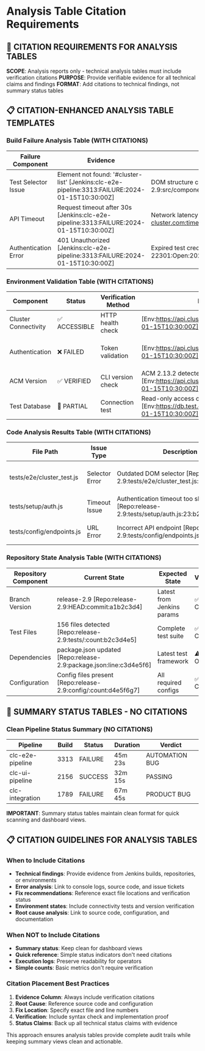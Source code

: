 # Analysis Table Citation Requirements

## 🚨 CITATION REQUIREMENTS FOR ANALYSIS TABLES

**SCOPE**: Analysis reports only - technical analysis tables must include verification citations
**PURPOSE**: Provide verifiable evidence for all technical claims and findings
**FORMAT**: Add citations to technical findings, not summary status tables

## 📋 CITATION-ENHANCED ANALYSIS TABLE TEMPLATES

### Build Failure Analysis Table (WITH CITATIONS)

| Failure Component | Evidence | Root Cause | Fix Location | Verification |
|-------------------|----------|------------|--------------|-------------|
| Test Selector Issue | Element not found: '#cluster-list' [Jenkins:clc-e2e-pipeline:3313:FAILURE:2024-01-15T10:30:00Z] | DOM structure changed [Repo:release-2.9:src/components/ClusterList.tsx:23:b2c3d4e5] | [Fix:tests/e2e/cluster_test.js:modify:45:syntax_valid] | [Repo:release-2.9:tests/e2e/cluster_test.js:45:b2c3d4e5] |
| API Timeout | Request timeout after 30s [Jenkins:clc-e2e-pipeline:3313:FAILURE:2024-01-15T10:30:00Z] | Network latency in test env [Env:https://api.test-cluster.com:timeout:2024-01-15T10:30:00Z] | [Fix:tests/config/timeouts.js:modify:12:syntax_valid] | [Repo:release-2.9:tests/config/timeouts.js:12:b2c3d4e5] |
| Authentication Error | 401 Unauthorized [Jenkins:clc-e2e-pipeline:3313:FAILURE:2024-01-15T10:30:00Z] | Expired test credentials [JIRA:ACM-22301:Open:2024-01-15] | [Fix:tests/setup/auth.js:modify:67:syntax_valid] | [Repo:release-2.9:tests/setup/auth.js:67:b2c3d4e5] |

### Environment Validation Table (WITH CITATIONS)

| Component | Status | Verification Method | Evidence | Action Required |
|-----------|--------|-------------------|----------|----------------|
| Cluster Connectivity | ✅ ACCESSIBLE | HTTP health check | [Env:https://api.cluster.example.com:200:2024-01-15T10:30:00Z] | None |
| Authentication | ❌ FAILED | Token validation | [Env:https://api.cluster.example.com:401:2024-01-15T10:30:00Z] | Update credentials [JIRA:ACM-22301:Open:2024-01-15] |
| ACM Version | ✅ VERIFIED | CLI version check | ACM 2.13.2 detected [Env:https://api.cluster.example.com:200:2024-01-15T10:30:00Z] | None |
| Test Database | 🔄 PARTIAL | Connection test | Read-only access confirmed [Env:https://db.test.example.com:200:2024-01-15T10:30:00Z] | Request write permissions |

### Code Analysis Results Table (WITH CITATIONS)

| File Path | Issue Type | Description | Evidence | Recommended Fix |
|-----------|------------|-------------|----------|----------------|
| tests/e2e/cluster_test.js | Selector Error | Outdated DOM selector [Repo:release-2.9:tests/e2e/cluster_test.js:45:b2c3d4e5] | Element '#cluster-list' not found | [Fix:tests/e2e/cluster_test.js:modify:45:syntax_valid] |
| tests/setup/auth.js | Timeout Issue | Authentication timeout too short [Repo:release-2.9:tests/setup/auth.js:23:b2c3d4e5] | 5s timeout insufficient for cluster | [Fix:tests/setup/auth.js:modify:23:syntax_valid] |
| tests/config/endpoints.js | URL Error | Incorrect API endpoint [Repo:release-2.9:tests/config/endpoints.js:12:b2c3d4e5] | Using /v1 instead of /v2 | [Fix:tests/config/endpoints.js:modify:12:syntax_valid] |

### Repository State Analysis Table (WITH CITATIONS)

| Repository Component | Current State | Expected State | Verification | Action |
|---------------------|---------------|----------------|-------------|---------|
| Branch Version | release-2.9 [Repo:release-2.9:HEAD:commit:a1b2c3d4] | Latest from Jenkins params | ✅ CORRECT | None |
| Test Files | 156 files detected [Repo:release-2.9:tests/:count:b2c3d4e5] | Complete test suite | ✅ COMPLETE | None |
| Dependencies | package.json updated [Repo:release-2.9:package.json:line:c3d4e5f6] | Latest test framework | ⚠️ OUTDATED | [Fix:package.json:modify:dependencies:syntax_valid] |
| Configuration | Config files present [Repo:release-2.9:config/:count:d4e5f6g7] | All required configs | ✅ COMPLETE | None |

## 🚫 SUMMARY STATUS TABLES - NO CITATIONS

### Clean Pipeline Status Summary (NO CITATIONS)

| Pipeline | Build | Status | Duration | Verdict |
|----------|-------|--------|----------|---------|
| clc-e2e-pipeline | 3313 | FAILURE | 45m 23s | AUTOMATION BUG |
| clc-ui-pipeline | 2156 | SUCCESS | 32m 15s | PASSING |
| clc-integration | 1789 | FAILURE | 67m 45s | PRODUCT BUG |

**IMPORTANT**: Summary status tables maintain clean format for quick scanning and dashboard views.

## 📋 CITATION GUIDELINES FOR ANALYSIS TABLES

### When to Include Citations
- **Technical findings**: Provide evidence from Jenkins builds, repositories, or environments
- **Error analysis**: Link to console logs, source code, and issue tickets
- **Fix recommendations**: Reference exact file locations and verification status
- **Environment states**: Include connectivity tests and version verification
- **Root cause analysis**: Link to source code, configuration, and documentation

### When NOT to Include Citations
- **Summary status**: Keep clean for dashboard views
- **Quick reference**: Simple status indicators don't need citations
- **Execution logs**: Preserve readability for operators
- **Simple counts**: Basic metrics don't require verification

### Citation Placement Best Practices
1. **Evidence Column**: Always include verification citations
2. **Root Cause**: Reference source code and configuration
3. **Fix Location**: Specify exact file and line numbers
4. **Verification**: Include syntax check and implementation proof
5. **Status Claims**: Back up all technical status claims with evidence

This approach ensures analysis tables provide complete audit trails while keeping summary views clean and actionable.